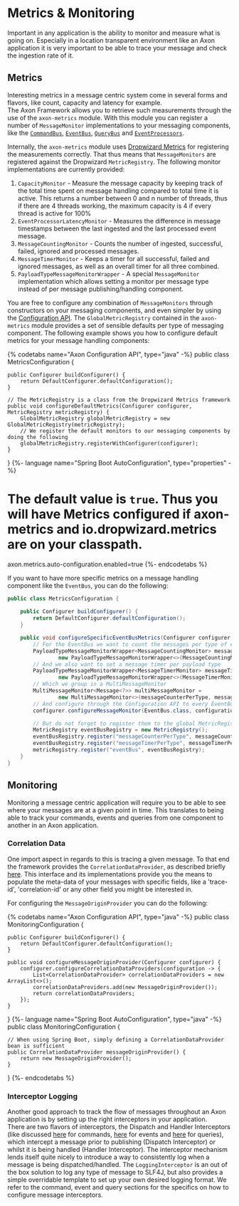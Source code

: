 # Metrics & Monitoring

Important in any application is the ability to monitor and measure what is going on. 
Especially in a location transparent environment like an Axon application it is very important to be able to trace your message and check the ingestion rate of it.

## Metrics

Interesting metrics in a message centric system come in several forms and flavors, like count, capacity and latency for example.  
The Axon Framework allows you to retrieve such measurements through the use of the `axon-metrics` module.
With this module you can register a number of `MessageMonitor` implementations to your messaging components, like the [`CommandBus`](../part-iii-infrastructure-components/command-dispatching.md#the-command-bus), [`EventBus`](../part-iii-infrastructure-components/event-processing.md#event-bus), [`QueryBus`](../part-iii-infrastructure-components/query-processing.md#query-bus) and [`EventProcessors`](../part-iii-infrastructure-components/event-processing.md#event-processors).

Internally, the `axon-metrics` module uses [Dropwizard Metrics](https://metrics.dropwizard.io/) for registering the measurements correctly.
That thus means that `MessageMonitors` are registered against the Dropwizard `MetricRegistry`.
The following monitor implementations are currently provided:
1. `CapacityMonitor` - Measure the message capacity by keeping track of the total time spent on message handling compared to total time it is active. This returns a number between 0 and n number of threads, thus if there are 4 threads working, the maximum capacity is 4 if every thread is active for 100% 
2. `EventProcessorLatencyMonitor` - Measures the difference in message timestamps between the last ingested and the last processed event message.
3. `MessageCountingMonitor` - Counts the number of ingested, successful, failed, ignored and processed messages.
4. `MessageTimerMonitor` - Keeps a timer for all successful, failed and ignored messages, as well as an overall timer for all three combined.
5. `PayloadTypeMessageMonitorWrapper` - A special `MessageMonitor` implementation which allows setting a monitor per message type instead of per message publishing/handling component. 

You are free to configure any combination of `MessageMonitors` through constructors on your messaging components, and even simpler by using the [Configuration API](../part-i-getting-started/configuration-api.md).
The `GlobalMetricRegistry` contained in the `axon-metrics` module provides a set of sensible defaults per type of messaging component.
The following example shows you how to configure default metrics for your message handling components: 

{% codetabs name="Axon Configuration API", type="java" -%}
public class MetricsConfiguration {
    
    public Configurer buildConfigurer() {
        return DefaultConfigurer.defaultConfiguration();
    }

    // The MetricRegistry is a class from the Dropwizard Metrics framework
    public void configureDefaultMetrics(Configurer configurer, MetricRegistry metricRegistry) {
        GlobalMetricRegistry globalMetricRegistry = new GlobalMetricRegistry(metricRegistry);
        // We register the default monitors to our messaging components by doing the following
        globalMetricRegistry.registerWithConfigurer(configurer);
    }
} 
{%- language name="Spring Boot AutoConfiguration", type="properties" -%}
# The default value is `true`. Thus you will have Metrics configured if axon-metrics and io.dropwizard.metrics are on your classpath.
axon.metrics.auto-configuration.enabled=true
{%- endcodetabs %}

If you want to have more specific metrics on a message handling component like the `EventBus`, you can do the following:

```java
public class MetricsConfiguration {
    
    public Configurer buildConfigurer() {
        return DefaultConfigurer.defaultConfiguration();
    }

    public void configureSpecificEventBusMetrics(Configurer configurer, MetricRegistry metricRegistry) { 
        // For the EventBus we want to count the messages per type of event being published.
        PayloadTypeMessageMonitorWrapper<MessageCountingMonitor> messageCounterPerType =
                new PayloadTypeMessageMonitorWrapper<>(MessageCountingMonitor::new);
        // And we also want to set a message timer per payload type
        PayloadTypeMessageMonitorWrapper<MessageTimerMonitor> messageTimerPerType =
                new PayloadTypeMessageMonitorWrapper<>(MessageTimerMonitor::new);
        // Which we group in a MultiMessageMonitor
        MultiMessageMonitor<Message<?>> multiMessageMonitor =
                new MultiMessageMonitor<>(messageCounterPerType, messageTimerPerType);
        // And configure through the Configuration API to every EventBus component
        configurer.configureMessageMonitor(EventBus.class, configuration -> multiMessageMonitor);

        // But do not forget to register them to the global MetricRegistry
        MetricRegistry eventBusRegistry = new MetricRegistry();
        eventBusRegistry.register("messageCounterPerType", messageCounterPerType);
        eventBusRegistry.register("messageTimerPerType", messageTimerPerType);
        metricRegistry.register("eventBus", eventBusRegistry);
    }
} 

```

## Monitoring

Monitoring a message centric application will require you to be able to see where your messages are at a given point in time.
This translates to being able to track your commands, events and queries from one component to another in an Axon application.

### Correlation Data

One import aspect in regards to this is tracing a given message.
To that end the framework provides the `CorrelationDataProvider`, as described briefly [here](../part-i-getting-started/messaging-concepts.md#correlation-data-provider).
This interface and its implementations provide you the means to populate the meta-data of your messages with specific fields, like a 'trace-id', 'correlation-id' or any other field you might be interested in.

For configuring the `MessageOriginProvider` you can do the following:

{% codetabs name="Axon Configuration API", type="java" -%}
public class MonitoringConfiguration {
    
    public Configurer buildConfigurer() {
        return DefaultConfigurer.defaultConfiguration();
    }
    
    public void configureMessageOriginProvider(Configurer configurer) {
        configurer.configureCorrelationDataProviders(configuration -> {
            List<CorrelationDataProvider> correlationDataProviders = new ArrayList<>();
            correlationDataProviders.add(new MessageOriginProvider());
            return correlationDataProviders;
        });
    }
    
}
{%- language name="Spring Boot AutoConfiguration", type="java" -%}
public class MonitoringConfiguration {

    // When using Spring Boot, simply defining a CorrelationDataProvider bean is sufficient
    public CorrelationDataProvider messageOriginProvider() {
        return new MessageOriginProvider();
    }

}
{%- endcodetabs %}

### Interceptor Logging

Another good approach to track the flow of messages throughout an Axon application is by setting up the right interceptors in your application.  
There are two flavors of interceptors, the Dispatch and Handler Interceptors (like discussed [here](../part-iii-infrastructure-components/command-dispatching.md#command-interceptors) for commands, [here](../part-iii-infrastructure-components/event-processing.md#event-interceptors) for events and [here](../part-iii-infrastructure-components/query-processing.md#handler-interceptors) for queries), which intercept a message prior to publishing (Dispatch Interceptor) or whilst it is being handled (Handler Interceptor).
The interceptor mechanism lends itself quite nicely to introduce a way to consistently log when a message is being dispatched/handled.
The `LoggingInterceptor` is an out of the box solution to log any type of message to SLF4J, but also provides a simple overridable template to set up your own desired logging format. 
We refer to the command, event and query sections for the specifics on how to configure message interceptors.